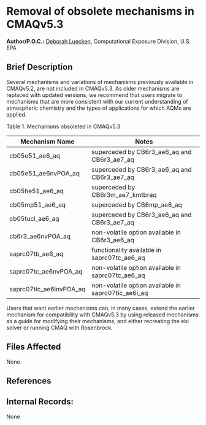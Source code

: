 # Removal of obsolete mechanisms in CMAQv5.3

**Author/P.O.C.:** [Deborah Luecken](mailto:luecken.deborah@epa.gov), Computational Exposure Division, U.S. EPA

## Brief Description

Several mechanisms and variations of mechanisms previously available in CMAQv5.2, are not included in CMAQv5.3. 
As older mechanisms are replaced with updated versions, we recommend that users migrate to mechanisms that are more consistent with our current understanding of atmospheric chemistry and the types of applications for which AQMs are applied.  

Table 1. Mechanisms obsoleted in CMAQv5.3 

|Mechanism Name| Notes |                                  
| ----------------------- | ------------------------------------------------------- |
|cb05e51_ae6_aq | superceded by CB6r3_ae6_aq and CB6r3_ae7_aq |
|cb05e51_ae6nvPOA_aq | superceded by CB6r3_ae6_aq and CB6r3_ae7_aq |
|cb05he51_ae6_aq | superceded by CB6r3m_ae7_kmtbraq |
|cb05mp51_ae6_aq | superceded by CB6mp_ae6_aq |
|cb05tucl_ae6_aq | superceded by CB6r3_ae6_aq and CB6r3_ae7_aq|
|cb6r3_ae6nvPOA_aq | non-volatile option available in CB6r3_ae6_aq |
|saprc07tb_ae6_aq | functionality available in saprc07tc_ae6_aq|
|saprc07tc_ae6nvPOA_aq | non-volatile option available  in saprc07tc_ae6_aq|
|saprc07tic_ae6invPOA_aq | non-volatile option available in saprc07tic_ae6i_aq|


Users that want earlier mechanisms can, in many cases, extend the earlier mechanism for compatibility with CMAQv5.3 by using released mechanisms as a guide for modifying their mechanisms, and either recreating the ebi solver or running CMAQ with Rosenbrock.  

## Files Affected
None

## References

## Internal Records:
None


